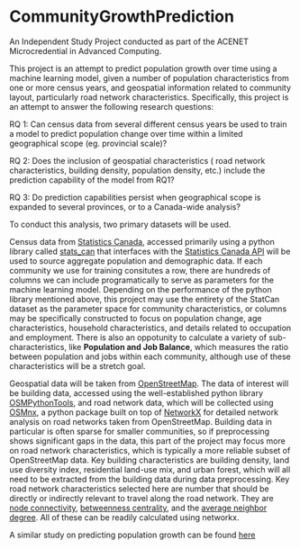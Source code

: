 # CommunityGrowthPrediction
An Independent Study Project conducted as part of the ACENET Microcredential in Advanced Computing.

This project is an attempt to predict population growth over time using a machine learning model, given a number of population characteristics from one or more census years, and geospatial information related to community layout, particularly road network characteristics. Specifically, this project is an attempt to answer the following research questions:

RQ 1: Can census data from several different census years be used to train a model to
predict population change over time within a limited geographical scope (eg. provincial
scale)?

RQ 2: Does the inclusion of geospatial characteristics ( road network characteristics,
building density, population density, etc.) include the prediction capability of the model
from RQ1?

RQ 3: Do prediction capabilities persist when geographical scope is expanded to
several provinces, or to a Canada-wide analysis?

To conduct this analysis, two primary datasets will be used. 

Census data from [Statistics Canada](https://www.statcan.gc.ca/en/start), accessed primarily using a python library called [stats_can](https://github.com/ianepreston/stats_can) that interfaces with the [Statistics Canada API](https://www.statcan.gc.ca/en/developers/wds) will be used to source aggregate population and demographic data. If each community we use for training consitutes a row, there are hundreds of columns we can include programatically to serve as parameters for the machine learning model. Depending on the performance of the python library mentioned above, this project may use the entirety of the StatCan dataset as the parameter space for community characteristics, or columns may be specifically constructed to focus on population change, age characteristics, household characteristics, and details related to occupation and employment. There is also an oppotunity to calculate a variety of sub-characteristics, like **Population and Job Balance**, which measures the ratio between population and jobs within each community, although use of these characteristics will be a stretch goal. 

Geospatial data will be taken from [OpenStreetMap]((https://www.openstreetmap.org/#map=15/47.5580/-52.7050&layers=H)). The data of interest will be building data, accessed using the well-established python library [OSMPythonTools](https://wiki.openstreetmap.org/wiki/OSMPythonTools), and road network data, which will be collected using [OSMnx](https://osmnx.readthedocs.io/en/stable/), a python package built on top of [NetworkX](https://networkx.org/) for detailed network analysis on road networks taken from OpenStreetMap. Building data in particular is often sparse for smaller communities, so if preprocessing shows significant gaps in the data, this part of the project may focus more on road network characteristics, which is typically a more reliable subset of OpenStreetMap data. Key building characteristics are building density, land use diversity index, residential land-use mix, and urban forest, which will all need to be extracted from the building data during data preprocessing. Key road network characteristics selected here are number that should be directly or indirectly relevant to travel along the road network. They are [node connectivity](https://networkx.org/documentation/stable/reference/algorithms/generated/networkx.algorithms.approximation.connectivity.node_connectivity.html#networkx.algorithms.approximation.connectivity.node_connectivity), [betweenness centrality](https://networkx.org/documentation/stable/reference/algorithms/generated/networkx.algorithms.centrality.betweenness_centrality.html#networkx.algorithms.centrality.betweenness_centrality), and the [average neighbor degree](https://networkx.org/documentation/stable/reference/algorithms/generated/networkx.algorithms.assortativity.average_neighbor_degree.html#networkx.algorithms.assortativity.average_neighbor_degree). All of these can be readily calculated using networkx. 

A similar study on predicting population growth can be found [here](https://www.mecs-press.org/ijeme/ijeme-v13-n2/IJEME-V13-N2-1.pdf)
